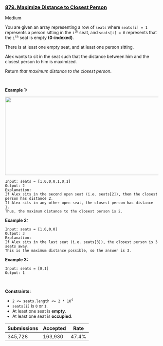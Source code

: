 ### [879. Maximize Distance to Closest Person](https://leetcode.com/problems/maximize-distance-to-closest-person/)

Medium

You are given an array representing a row of `` seats `` where `` seats[i] = 1 `` represents a person sitting in the <code>i<sup>th</sup></code> seat, and `` seats[i] = 0 `` represents that the <code>i<sup>th</sup></code> seat is empty __(0-indexed)__.

There is at least one empty seat, and at least one person sitting.

Alex wants to sit in the seat such that the distance between him and the closest person to him is maximized. 

Return _that maximum distance to the closest person_.

 

__Example 1:__

<img alt="" src="https://assets.leetcode.com/uploads/2020/09/10/distance.jpg" style="width: 650px; height: 257px;"/>

```
Input: seats = [1,0,0,0,1,0,1]
Output: 2
Explanation: 
If Alex sits in the second open seat (i.e. seats[2]), then the closest person has distance 2.
If Alex sits in any other open seat, the closest person has distance 1.
Thus, the maximum distance to the closest person is 2.
```

__Example 2:__

```
Input: seats = [1,0,0,0]
Output: 3
Explanation: 
If Alex sits in the last seat (i.e. seats[3]), the closest person is 3 seats away.
This is the maximum distance possible, so the answer is 3.
```

__Example 3:__

```
Input: seats = [0,1]
Output: 1
```

 

__Constraints:__

*   <code>2 <= seats.length <= 2 * 10<sup>4</sup></code>
*   `` seats[i] `` is `` 0 `` or `` 1 ``.
*   At least one seat is __empty__.
*   At least one seat is __occupied__.

| Submissions    | Accepted     | Rate   |
| -------------- | ------------ | ------ |
| 345,728 | 163,930 | 47.4% |